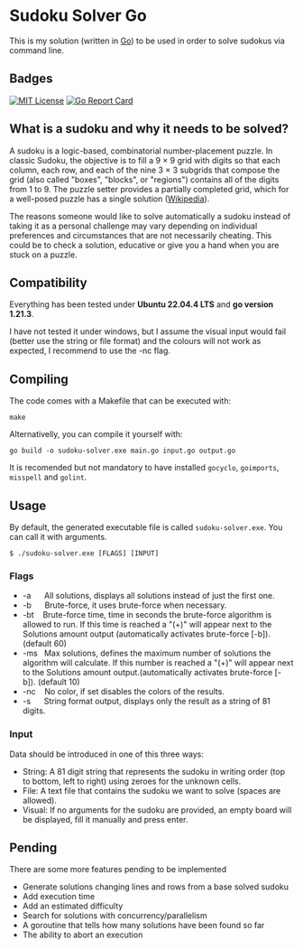 
# Sudoku Solver Go

This is my solution (written in [Go](https://golang.org/)) to be used in order to solve sudokus via command line.

## Badges

[![MIT License](https://img.shields.io/badge/License-MIT-green.svg)](https://choosealicense.com/licenses/mit/)
[![Go Report Card](https://goreportcard.com/badge/github.com/misello/sudoku-solver-go)](https://goreportcard.com/report/github.com/misello/sudoku-solver-go)

## What is a sudoku and why it needs to be solved?

A sudoku is a logic-based, combinatorial number-placement puzzle. In classic Sudoku, the objective is to fill a 9 × 9 grid with digits so that each column, each row, and each of the nine 3 × 3 subgrids that compose the grid (also called "boxes", "blocks", or "regions") contains all of the digits from 1 to 9. The puzzle setter provides a partially completed grid, which for a well-posed puzzle has a single solution ([Wikipedia](https://en.wikipedia.org/wiki/Sudoku)).

The reasons someone would like to solve automatically a sudoku instead of taking it as a personal challenge may vary depending on individual preferences and circumstances that are not necessarily cheating. This could be to check a solution, educative or give you a hand when you are stuck on a puzzle.

## Compatibility

Everything has been tested under **Ubuntu 22.04.4 LTS** and **go version 1.21.3**.

I have not tested it under windows, but I assume the visual input would fail (better use the string or file format) and the colours will not work as expected, I recommend to use the -nc flag.

## Compiling

The code comes with a Makefile that can be executed with:

    make

Alternativelly, you can compile it yourself with:

    go build -o sudoku-solver.exe main.go input.go output.go

It is recomended but not mandatory to have installed `gocyclo`, `goimports`, `misspell` and `golint`.

## Usage

By default, the generated executable file is called `sudoku-solver.exe`. You can call it with arguments.

    $ ./sudoku-solver.exe [FLAGS] [INPUT]

### Flags
- -a &nbsp;&nbsp;&nbsp;&nbsp;&nbsp;All solutions, displays all solutions instead of just the first one.  
- -b &nbsp;&nbsp;&nbsp;&nbsp;&nbsp;Brute-force, it uses brute-force when necessary.  
- -bt &nbsp;&nbsp;&nbsp;Brute-force time, time in seconds the brute-force algorithm is allowed to run. If this time is reached a "(+)" will appear next to the Solutions amount output (automatically activates brute-force [-b]). (default 60)  
- -ms &nbsp;&nbsp;Max solutions, defines the maximum number of solutions the algorithm will calculate. If this number is reached a "(+)" will appear next to the Solutions amount output.(automatically activates brute-force [-b]). (default 10)  
- -nc &nbsp;&nbsp;&nbsp;No color, if set disables the colors of the results.  
- -s &nbsp;&nbsp;&nbsp;&nbsp;&nbsp;String format output, displays only the result as a string of 81 digits.  

### Input  
Data should be introduced in one of this three ways:  
- String: A 81 digit string that represents the sudoku in writing order (top to bottom, left to right) using zeroes for the unknown cells.
- File:   A text file that contains the sudoku we want to solve (spaces are allowed).
- Visual: If no arguments for the sudoku are provided, an empty board will be displayed, fill it manually and press enter.

## Pending

There are some more features pending to be implemented
- Generate solutions changing lines and rows from a base solved sudoku
- Add execution time
- Add an estimated difficulty
- Search for solutions with concurrency/parallelism
- A goroutine that tells how many solutions have been found so far
- The ability to abort an execution
